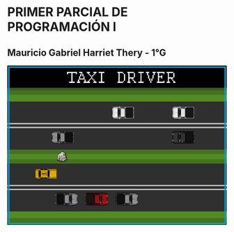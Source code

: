 # PRIMER PARCIAL DE PROGRAMACIÓN I
## Mauricio Gabriel Harriet Thery - 1°G

![](src/assets/images/background_git.png)
